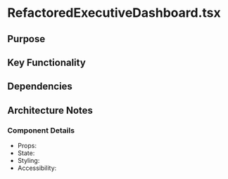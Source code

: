 # RefactoredExecutiveDashboard.tsx

## Purpose

## Key Functionality

## Dependencies

## Architecture Notes

### Component Details
- Props: 
- State: 
- Styling: 
- Accessibility: 
